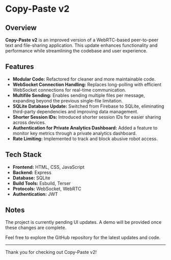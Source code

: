 # Copy-Paste v2

## Overview

**Copy-Paste v2** is an improved version of a WebRTC-based peer-to-peer text and file-sharing application. This update enhances functionality and performance while streamlining the codebase and user experience.

## Features

- **Modular Code:** Refactored for cleaner and more maintainable code.
- **WebSocket Connection Handling:** Replaces long-polling with efficient WebSocket connections for real-time communication.
- **Multifile Sending:** Enables sending multiple files per message, expanding beyond the previous single-file limitation.
- **SQLite Database Update:** Switched from Firebase to SQLite, eliminating third-party dependencies and improving data management.
- **Shorter Session IDs:** Introduced shorter session IDs for easier sharing across devices.
- **Authentication for Private Analytics Dashboard:** Added a feature to monitor key metrics through a private analytics dashboard.
- **Rate Limiting:** Implemented to track and block abusive robot access.

## Tech Stack

- **Frontend:** HTML, CSS, JavaScript
- **Backend:** Express
- **Database:** SQLite
- **Build Tools:** Esbuild, Terser
- **Protocols:** WebSocket, WebRTC
- **Authentication:** JWT

## Notes

The project is currently pending UI updates. A demo will be provided once these changes are complete. 

Feel free to explore the GitHub repository for the latest updates and code.


---

Thank you for checking out Copy-Paste v2!


